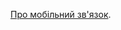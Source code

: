 [Про мобільний зв'язок](https://www.autobahn.com.de/ru/2022/08/17/%D0%B8%D0%BD%D1%82%D0%B5%D1%80%D0%BD%D0%B5%D1%82-%D0%B8-%D0%BC%D0%BE%D0%B1%D0%B8%D0%BB%D1%8C%D0%BD%D0%B0%D1%8F-%D1%81%D0%B2%D1%8F%D0%B7%D1%8C-%D0%B2-%D1%82%D0%B0%D0%B8%D0%BB%D0%B0%D0%BD%D0%B4%D0%B5/).